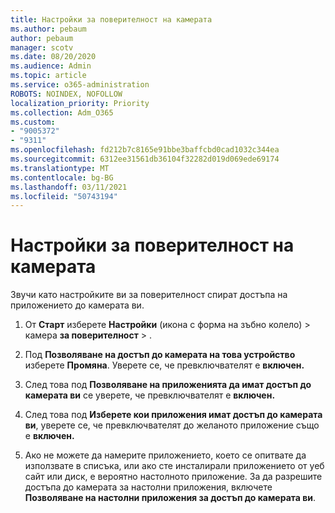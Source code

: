 ```yaml
---
title: Настройки за поверителност на камерата
ms.author: pebaum
author: pebaum
manager: scotv
ms.date: 08/20/2020
ms.audience: Admin
ms.topic: article
ms.service: o365-administration
ROBOTS: NOINDEX, NOFOLLOW
localization_priority: Priority
ms.collection: Adm_O365
ms.custom:
- "9005372"
- "9311"
ms.openlocfilehash: fd212b7c8165e91bbe3baffcbd0cad1032c344ea
ms.sourcegitcommit: 6312ee31561db36104f32282d019d069ede69174
ms.translationtype: MT
ms.contentlocale: bg-BG
ms.lasthandoff: 03/11/2021
ms.locfileid: "50743194"
---
```

# <a name="camera-privacy-settings"></a>Настройки за поверителност на камерата

Звучи като настройките ви за поверителност спират достъпа на приложението до камерата ви.

1.  От **Старт** изберете **Настройки** (икона с форма на зъбно колело) > камера **за поверителност**  >  .

2.  Под **Позволяване на достъп до камерата на това устройство** изберете **Промяна**. Уверете се, че превключвателят е **включен.**

3.  След това под **Позволяване на приложенията да имат достъп до камерата ви** се уверете, че превключвателят е **включен.**

4.  След това под **Изберете кои приложения имат достъп до камерата ви**, уверете се, че превключвателят до желаното приложение също е **включен.**

5.  Ако не можете да намерите приложението, което се опитвате да използвате в списъка, или ако сте инсталирали приложението от уеб сайт или диск, е вероятно настолното приложение. За да разрешите достъпа до камерата за настолни приложения, включете **Позволяване на настолни приложения за достъп до камерата ви**.